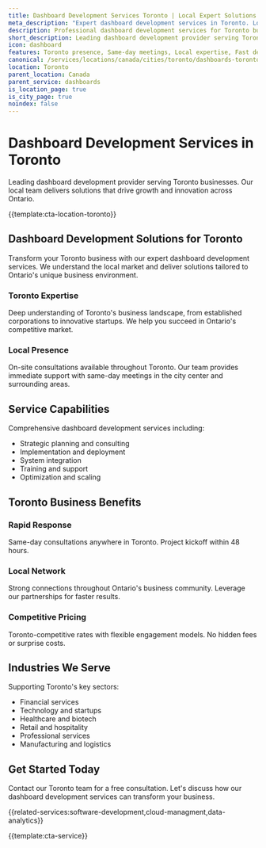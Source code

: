 ```yaml
---
title: Dashboard Development Services Toronto | Local Expert Solutions
meta_description: "Expert dashboard development services in Toronto. Local team, same-day consultations, proven results. Transform your business today."
description: Professional dashboard development services for Toronto businesses
short_description: Leading dashboard development provider serving Toronto and Ontario.
icon: dashboard
features: Toronto presence, Same-day meetings, Local expertise, Fast deployment, Competitive rates, Proven track record
canonical: /services/locations/canada/cities/toronto/dashboards-toronto.html
location: Toronto
parent_location: Canada
parent_service: dashboards
is_location_page: true
is_city_page: true
noindex: false
---
```


# Dashboard Development Services in Toronto

Leading dashboard development provider serving Toronto businesses. Our local team delivers solutions that drive growth and innovation across Ontario.

{{template:cta-location-toronto}}

## Dashboard Development Solutions for Toronto

Transform your Toronto business with our expert dashboard development services. We understand the local market and deliver solutions tailored to Ontario's unique business environment.

### Toronto Expertise

Deep understanding of Toronto's business landscape, from established corporations to innovative startups. We help you succeed in Ontario's competitive market.

### Local Presence

On-site consultations available throughout Toronto. Our team provides immediate support with same-day meetings in the city center and surrounding areas.

## Service Capabilities

Comprehensive dashboard development services including:
- Strategic planning and consulting
- Implementation and deployment
- System integration
- Training and support
- Optimization and scaling

## Toronto Business Benefits

### Rapid Response
Same-day consultations anywhere in Toronto. Project kickoff within 48 hours.

### Local Network
Strong connections throughout Ontario's business community. Leverage our partnerships for faster results.

### Competitive Pricing
Toronto-competitive rates with flexible engagement models. No hidden fees or surprise costs.

## Industries We Serve

Supporting Toronto's key sectors:
- Financial services
- Technology and startups
- Healthcare and biotech
- Retail and hospitality
- Professional services
- Manufacturing and logistics

## Get Started Today

Contact our Toronto team for a free consultation. Let's discuss how our dashboard development services can transform your business.

{{related-services:software-development,cloud-managment,data-analytics}}

{{template:cta-service}}

